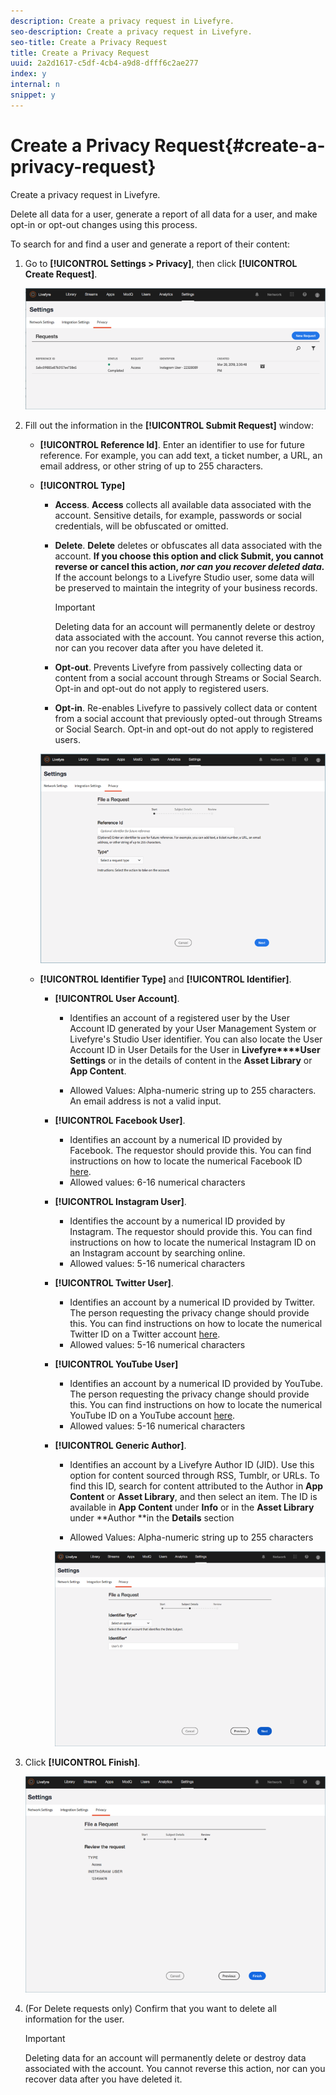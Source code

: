 ```yaml
---
description: Create a privacy request in Livefyre.
seo-description: Create a privacy request in Livefyre.
seo-title: Create a Privacy Request
title: Create a Privacy Request
uuid: 2a2d1617-c5df-4cb4-a9d8-dfff6c2ae277
index: y
internal: n
snippet: y
---
```


# Create a Privacy Request{#create-a-privacy-request}

Create a privacy request in Livefyre.

Delete all data for a user, generate a report of all data for a user, and make opt-in or opt-out changes using this process.

To search for and find a user and generate a report of their content:

1. Go to **[!UICONTROL Settings > Privacy]**, then click **[!UICONTROL Create Request]**.

   ![](assets/privacypage1.png)

1. Fill out the information in the **[!UICONTROL Submit Request]** window:

    * **[!UICONTROL Reference Id]**. Enter an identifier to use for future reference. For example, you can add text, a ticket number, a URL, an email address, or other string of up to 255 characters.
    * **[!UICONTROL Type]**

        * **Access**. **Access** collects all available data associated with the account. Sensitive details, for example, passwords or social credentials, will be obfuscated or omitted.
        
        * **Delete**. **Delete** deletes or obfuscates all data associated with the account. **If you choose this option and click Submit, you cannot reverse or cancel this action, *nor can you recover deleted data.*** If the account belongs to a Livefyre Studio user, some data will be preserved to maintain the integrity of your business records.         
        
          >[!IMPORTANT]
          >
          >Deleting data for an account will permanently delete or destroy data associated with the account. You cannot reverse this action, nor can you recover data after you have deleted it.

        * **Opt-out**. Prevents Livefyre from passively collecting data or content from a social account through Streams or Social Search. Opt-in and opt-out do not apply to registered users. 
        * **Opt-in**. Re-enables Livefyre to passively collect data or content from a social account that previously opted-out through Streams or Social Search. Opt-in and opt-out do not apply to registered users.

      ![](assets/privacypage2.png)

    * **[!UICONTROL Identifier Type]** and **[!UICONTROL Identifier]**.

        * **[!UICONTROL User Account]**.

            * Identifies an account of a registered user by the User Account ID generated by your User Management System or Livefyre's Studio User identifier. You can also locate the User Account ID in User Details for the User in **Livefyre****User Settings** or in the details of content in the **Asset Library** or **App Content**. 
            
            * Allowed Values: Alpha-numeric string up to 255 characters. An email address is not a valid input.

        * **[!UICONTROL Facebook User]**.

            * Identifies an account by a numerical ID provided by Facebook. The requestor should provide this. You can find instructions on how to locate the numerical Facebook ID [here](https://www.facebook.com/help/1397933243846983?helpref=faq_content).
            * Allowed values: 6-16 numerical characters

        * **[!UICONTROL Instagram User]**.

            * Identifies the account by a numerical ID provided by Instagram. The requestor should provide this. You can find instructions on how to locate the numerical Instagram ID on an Instagram account by searching online. 
            * Allowed values: 5-16 numerical characters

        * **[!UICONTROL Twitter User]**.

            * Identifies an account by a numerical ID provided by Twitter. The person requesting the privacy change should provide this. You can find instructions on how to locate the numerical Twitter ID on a Twitter account [here](http://mytwitterid.com/).
            * Allowed values: 5-16 numerical characters

        * **[!UICONTROL YouTube User]**

            * Identifies an account by a numerical ID provided by YouTube. The person requesting the privacy change should provide this. You can find instructions on how to locate the numerical YouTube ID on a YouTube account [here](https://support.google.com/youtube/answer/3250431?hl=en).
            * Allowed values: 5-16 numerical characters

        * **[!UICONTROL Generic Author]**.

            * Identifies an account by a Livefyre Author ID (JID). Use this option for content sourced through RSS, Tumblr, or URLs. To find this ID, search for content attributed to the Author in **App Content** or **Asset Library**, and then select an item. The ID is available in **App Content** under **Info** or in the **Asset Library** under **Author **in the **Details** section
            
            * Allowed Values: Alpha-numeric string up to 255 characters

          ![](assets/privacypage3.png)

1. Click **[!UICONTROL Finish]**.

   ![](assets/privacypage4.png)

1. (For Delete requests only) Confirm that you want to delete all information for the user.

   >[!IMPORTANT]
   >
   >Deleting data for an account will permanently delete or destroy data associated with the account. You cannot reverse this action, nor can you recover data after you have deleted it.

